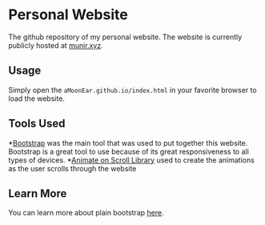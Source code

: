 # Personal Website

The github repository of my personal website. The website is currently publicly hosted at [munir.xyz](munir.xyz).

## Usage

Simply open the `aMoonEar.github.io/index.html` in your favorite browser to load the website. 

## Tools Used

*[Bootstrap](https://getbootstrap.com/) was the main tool that was used to put together this website. Bootstrap is a great
tool to use because of its great responsiveness to all types of devices.
*[Animate on Scroll Library](https://michalsnik.github.io/aos/) used to create the animations as the user scrolls through the website

## Learn More

You can learn more about plain bootstrap [here](https://getbootstrap.com/).
